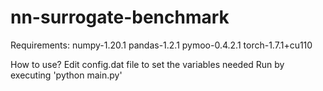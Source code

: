 # nn-surrogate-benchmark

Requirements:
numpy-1.20.1
pandas-1.2.1
pymoo-0.4.2.1
torch-1.7.1+cu110

How to use?
Edit config.dat file to set the variables needed
Run by executing 'python main.py'
